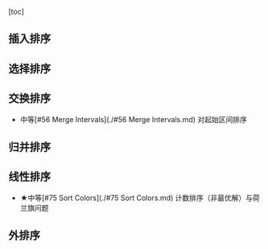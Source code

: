 [toc]

## 插入排序



## 选择排序



## 交换排序

* 中等[#56 Merge Intervals](./#56 Merge Intervals.md)    对起始区间排序

## 归并排序



## 线性排序

* $\bigstar$中等[#75 Sort Colors](./#75 Sort Colors.md)    计数排序（非最优解）与荷兰旗问题

## 外排序

